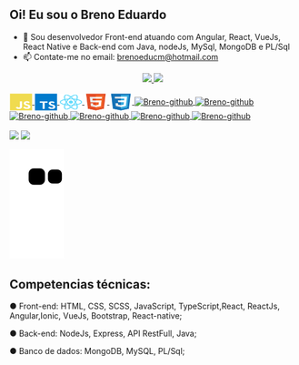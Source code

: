 ## Oi! Eu sou o Breno Eduardo

- 🔭 Sou desenvolvedor Front-end atuando com Angular, React, VueJs, React Native e Back-end com Java, nodeJs, MySql, MongoDB e PL/Sql
- 📫 Contate-me no email: brenoeducm@hotmail.com
<div align="center">
  <a href="https://github.com/BrenoEduardo">
  <img height="180em" src="https://github-readme-stats.vercel.app/api?username=BrenoEduardo&show_icons=true&theme=highcontrast&include_all_commits=true&count_private=true"/>
  <img height="180em" src="https://github-readme-stats.vercel.app/api/top-langs/?username=BrenoEduardo&layout=compact&langs_count=7&theme=highcontrast"/>
</div>
<div style="display: inline_block"><br>
  <img align="center" alt="Breno-Js" height="30" width="40" src="https://raw.githubusercontent.com/devicons/devicon/master/icons/javascript/javascript-plain.svg">
  <img align="center" alt="Breno-Ts" height="30" width="40" src="https://raw.githubusercontent.com/devicons/devicon/master/icons/typescript/typescript-plain.svg">
  <img align="center" alt="Breno-React" height="30" width="40" src="https://raw.githubusercontent.com/devicons/devicon/master/icons/react/react-original.svg">
  <img align="center" alt="Breno-HTML" height="30" width="40" src="https://raw.githubusercontent.com/devicons/devicon/master/icons/html5/html5-original.svg">
  <img align="center" alt="Breno-CSS" height="30" width="40" src="https://raw.githubusercontent.com/devicons/devicon/master/icons/css3/css3-original.svg">
  <img align="center" alt="Breno-github" height="30" width="40" src="https://raw.githubusercontent.com/jmnote/z-icons/master/svg/github.svg">
  <img align="center" alt="Breno-github" height="30" width="40" src="https://cdn.jsdelivr.net/gh/devicons/devicon/icons/vuejs/vuejs-original.svg">
  <img align="center" alt="Breno-github" height="30" width="40" src="https://cdn.jsdelivr.net/gh/devicons/devicon/icons/angularjs/angularjs-original.svg">
  <img align="center" alt="Breno-github" height="30" width="40" src="https://cdn.jsdelivr.net/gh/devicons/devicon/icons/nodejs/nodejs-original.svg">
  <img align="center" alt="Breno-github" height="30" width="40" src="https://cdn.jsdelivr.net/gh/devicons/devicon/icons/java/java-original.svg">
  <img align="center" alt="Breno-github" height="30" width="40" src="https://cdn.jsdelivr.net/gh/devicons/devicon/icons/mysql/mysql-original-wordmark.svg">
</div>
<br>
  <div> 
  <a href = "mailto:brenoeducm@hotmail.com"><img src="https://img.shields.io/badge/-Hotmail-%23333?style=for-the-badge&logo=gmail&logoColor=white" target="_blank"></a>
  <a href="https://www.linkedin.com/in/brenoeduardomoreira/" target="_blank"><img src="https://img.shields.io/badge/-LinkedIn-%230077B5?style=for-the-badge&logo=linkedin&logoColor=white" target="_blank"></a> 
  
   ![Snake animation](https://github.com/BrenoEduardo/BrenoEduardo/blob/output/github-contribution-grid-snake.svg)
 </div>

  ## Competencias técnicas:<br>
 ● Front-end: HTML, CSS, SCSS, JavaScript, TypeScript,React, ReactJs, Angular,Ionic, VueJs, Bootstrap, React-native;
 
 ● Back-end: NodeJs, Express, API RestFull, Java;
 
 ● Banco de dados: MongoDB, MySQL, PL/Sql;
